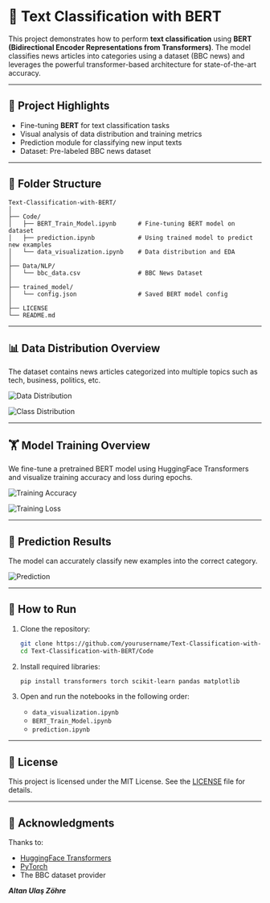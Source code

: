 # 🤖 Text Classification with BERT

This project demonstrates how to perform **text classification** using **BERT (Bidirectional Encoder Representations from Transformers)**. The model classifies news articles into categories using a dataset (BBC news) and leverages the powerful transformer-based architecture for state-of-the-art accuracy.

---

## 📌 Project Highlights

- Fine-tuning **BERT** for text classification tasks
- Visual analysis of data distribution and training metrics
- Prediction module for classifying new input texts
- Dataset: Pre-labeled BBC news dataset

---

## 📁 Folder Structure

```
Text-Classification-with-BERT/
│
├── Code/
│   ├── BERT_Train_Model.ipynb      # Fine-tuning BERT model on dataset
│   ├── prediction.ipynb            # Using trained model to predict new examples
│   └── data_visualization.ipynb    # Data distribution and EDA
│
├── Data/NLP/
│   └── bbc_data.csv                # BBC News Dataset
│
├── trained_model/
│   └── config.json                 # Saved BERT model config
│
├── LICENSE
└── README.md
```

---

## 📊 Data Distribution Overview

The dataset contains news articles categorized into multiple topics such as tech, business, politics, etc.

![Data Distribution](https://github.com/altanulaszohre/Text-Classification-with-BERT/assets/111522957/b36425a6-280d-41af-a3fd-1f2c1f0349bb)

![Class Distribution](https://github.com/altanulaszohre/Text-Classification-with-BERT/assets/111522957/535cc5ec-bb55-4448-9ca3-c6e0e3bbbe16)

---

## 🏋️ Model Training Overview

We fine-tune a pretrained BERT model using HuggingFace Transformers and visualize training accuracy and loss during epochs.

![Training Accuracy](https://github.com/altanulaszohre/Text-Classification-with-BERT/assets/111522957/9fb5ee3f-bae8-4410-81f6-b96c4003daab)

![Training Loss](https://github.com/altanulaszohre/Text-Classification-with-BERT/assets/111522957/c8a37a3f-a6d4-4bda-904d-ecc76912fbae)

---

## 🧪 Prediction Results

The model can accurately classify new examples into the correct category.

![Prediction](https://github.com/altanulaszohre/Text-Classification-with-BERT/assets/111522957/cc7ae654-fc88-4b17-b613-d169e77a58ae)

---

## 🚀 How to Run

1. Clone the repository:
   ```bash
   git clone https://github.com/yourusername/Text-Classification-with-BERT.git
   cd Text-Classification-with-BERT/Code
   ```

2. Install required libraries:
   ```bash
   pip install transformers torch scikit-learn pandas matplotlib
   ```

3. Open and run the notebooks in the following order:
   - `data_visualization.ipynb`
   - `BERT_Train_Model.ipynb`
   - `prediction.ipynb`

---

## 📄 License

This project is licensed under the MIT License. See the [LICENSE](../LICENSE) file for details.

---

## 🙌 Acknowledgments

Thanks to:
- [HuggingFace Transformers](https://huggingface.co/transformers/)
- [PyTorch](https://pytorch.org/)
- The BBC dataset provider


***Altan Ulaş Zöhre***
